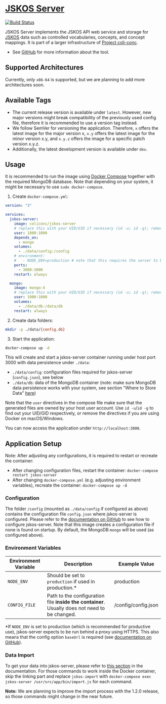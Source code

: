 # [JSKOS Server](https://github.com/gbv/jskos-server)
[![Build Status](https://travis-ci.com/gbv/jskos-server.svg?branch=master)](https://travis-ci.com/gbv/jskos-server)

JSKOS Server implements the JSKOS API web service and storage for [JSKOS](https://gbv.github.io/jskos/jskos.html) data such as controlled vocabularies, concepts, and concept mappings. It is part of a larger infrastructure of [Project coli-conc](https://coli-conc.gbv.de).

- See [GitHub](https://github.com/gbv/jskos-server) for more information about the tool.

## Supported Architectures
Currently, only `x86-64` is supported, but we are planning to add more architectures soon.

## Available Tags
- The current release version is available under `latest`. However, new major versions might break compatibility of the previously used config file, therefore it is recommended to use a version tag instead.
- We follow SemVer for versioning the application. Therefore, `x` offers the latest image for the major version x, `x.y` offers the latest image for the minor version x.y, and `x.y.z` offers the image for a specific patch version x.y.z.
- Additionally, the latest development version is available under `dev`.

## Usage
It is recommended to run the image using [Docker Compose](https://docs.docker.com/compose/) together with the required MongoDB database. Note that depending on your system, it might be necessary to use `sudo docker-compose`.

1. Create `docker-compose.yml`:

```yml
version: "3"

services:
  jskos-server:
    image: coliconc/jskos-server
    # replace this with your UID/GID if necessary (id -u; id -g); remove on macOS/Windows
    user: 1000:1000
    depends_on:
      - mongo
    volumes:
      - ./data/config:/config
    # environment:
    #   - NODE_ENV=production # note that this requires the server to be run behind a HTTPS proxy
    ports:
      - 3000:3000
    restart: always

  mongo:
    image: mongo:4
    # replace this with your UID/GID if necessary (id -u; id -g); remove on macOS/Windows
    user: 1000:1000
    volumes:
      - ./data/db:/data/db
    restart: always
```

2. Create data folders:

```bash
mkdir -p ./data/{config,db}
```

3. Start the application:

```bash
docker-compose up -d
```

This will create and start a jskos-server container running under host port 3000 with data persistence under `./data`:

- `./data/config`: configuration files required for jskos-server (`config.json`), see below
- `./data/db`: data of the MongoDB container (note: make sure MongoDB data persistence works with your system, see section "Where to Store Data" [here](https://hub.docker.com/_/mongo))

Note that the `user` directives in the compose file make sure that the generated files are owned by your host user account. Use `id -u`/`id -g` to find out your UID/GID respectively, or remove the directives if you are using Docker on macOS/Windows.

You can now access the application under `http://localhost:3000`.

## Application Setup
Note: After adjusting any configurations, it is required to restart or recreate the container:
- After changing configuration files, restart the container: `docker-compose restart jskos-server`
- After changing `docker-compose.yml` (e.g. adjusting environment variables), recreate the container: `docker-compose up -d`

### Configuration
The folder `/config` (mounted as `./data/config` if configured as above) contains the configuration file `config.json` where jskos-server is configured. Please refer to the [documentation on GitHub](https://github.com/gbv/jskos-server#configuration) to see how to configure jskos-server. Note that this image creates a configuration file if none is found on startup. By default, the MongoDB `mongo` will be used (as configured above).

### Environment Variables

| Environment Variable | Description                                                                                   | Example Value       |
|----------------------|-----------------------------------------------------------------------------------------------|---------------------|
| `NODE_ENV`           | Should be set to `production` if used in production.*                                         | production          |
| `CONFIG_FILE`        | Path to the configuration file **inside the container**. Usually does not need to be changed. | /config/config.json |

*If `NODE_ENV` is set to production (which is recommended for productive use), jskos-server expects to be run behind a proxy using HTTPS. This also means that the config option `baseUrl` is required (see [documentation on GitHub](https://github.com/gbv/jskos-server#configuration)).

### Data Import
To get your data into jskos-server, please refer to [this section](https://github.com/gbv/jskos-server#data-import) in the documentation. For those commands to work inside the Docker container, skip the linking part and replace `jskos-import` with `docker-compose exec jskos-server /usr/src/app/bin/import.js` for each command.

**Note:** We are planning to improve the import process with the 1.2.0 release, so those commands might change in the near future.

